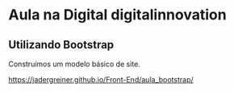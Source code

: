 # Aula na Digital digitalinnovation

## Utilizando Bootstrap

Construímos um modelo básico de site.

https://jadergreiner.github.io/Front-End/aula_bootstrap/


